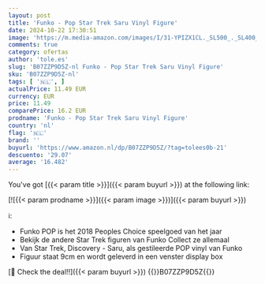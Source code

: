 ```yaml
---
layout: post
title: 'Funko - Pop Star Trek Saru Vinyl Figure'
date: 2024-10-22 17:30:51
image: 'https://m.media-amazon.com/images/I/31-YPIZX1CL._SL500_._SL400_.jpg'
comments: true
category: ofertas
author: 'tole.es'
slug: 'B07ZZP9D5Z-nl Funko - Pop Star Trek Saru Vinyl Figure'
sku: 'B07ZZP9D5Z-nl'
tags: [ '🇳🇱', ]
actualPrice: 11.49 EUR
currency: EUR
price: 11.49
comparePrice: 16.2 EUR
prodname: 'Funko - Pop Star Trek Saru Vinyl Figure'
country: 'nl'
flag: '🇳🇱'
brand: ''
buyurl: 'https://www.amazon.nl/dp/B07ZZP9D5Z/?tag=tolees0b-21'
descuento: '29.07'
average: '16.482'
---
```


You've got [{{< param title >}}]({{< param buyurl >}}) at the following link:

[![{{< param prodname >}}]({{< param image >}})]({{< param buyurl >}})

ℹ️:

- Funko POP is het 2018 Peoples Choice speelgoed van het jaar
- Bekijk de andere Star Trek figuren van Funko Collect ze allemaal
- Van Star Trek, Discovery - Saru, als gestileerde POP vinyl van Funko
- Figuur staat 9cm en wordt geleverd in een venster display box

[🛒 Check the deal!!]({{< param buyurl >}})
{{<world>}}B07ZZP9D5Z{{</world>}}
